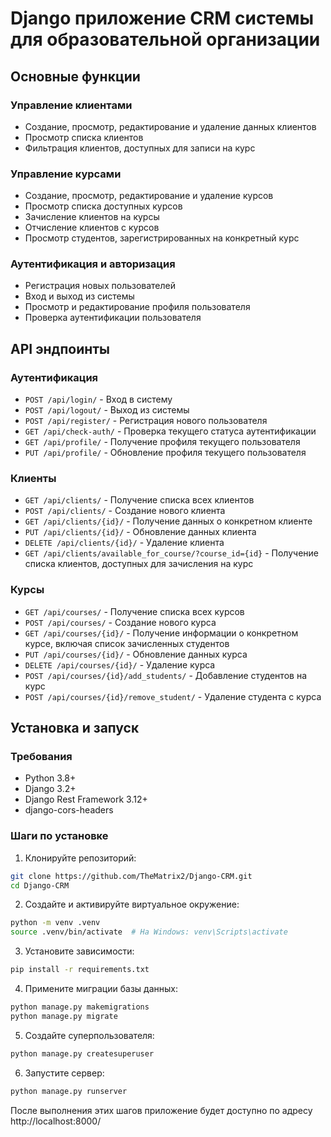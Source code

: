 # **Django приложение CRM системы для образовательной организации**

## Основные функции

### Управление клиентами
* Создание, просмотр, редактирование и удаление данных клиентов
* Просмотр списка клиентов
* Фильтрация клиентов, доступных для записи на курс

### Управление курсами
* Создание, просмотр, редактирование и удаление курсов
* Просмотр списка доступных курсов
* Зачисление клиентов на курсы
* Отчисление клиентов с курсов
* Просмотр студентов, зарегистрированных на конкретный курс

### Аутентификация и авторизация
* Регистрация новых пользователей
* Вход и выход из системы
* Просмотр и редактирование профиля пользователя
* Проверка аутентификации пользователя

## API эндпоинты

### Аутентификация
- `POST /api/login/` - Вход в систему
- `POST /api/logout/` - Выход из системы
- `POST /api/register/` - Регистрация нового пользователя
- `GET /api/check-auth/` - Проверка текущего статуса аутентификации
- `GET /api/profile/` - Получение профиля текущего пользователя
- `PUT /api/profile/` - Обновление профиля текущего пользователя

### Клиенты
- `GET /api/clients/` - Получение списка всех клиентов
- `POST /api/clients/` - Создание нового клиента
- `GET /api/clients/{id}/` - Получение данных о конкретном клиенте
- `PUT /api/clients/{id}/` - Обновление данных клиента
- `DELETE /api/clients/{id}/` - Удаление клиента
- `GET /api/clients/available_for_course/?course_id={id}` - Получение списка клиентов, доступных для зачисления на курс

### Курсы
- `GET /api/courses/` - Получение списка всех курсов
- `POST /api/courses/` - Создание нового курса
- `GET /api/courses/{id}/` - Получение информации о конкретном курсе, включая список зачисленных студентов
- `PUT /api/courses/{id}/` - Обновление данных курса
- `DELETE /api/courses/{id}/` - Удаление курса
- `POST /api/courses/{id}/add_students/` - Добавление студентов на курс
- `POST /api/courses/{id}/remove_student/` - Удаление студента с курса

## Установка и запуск

### Требования
- Python 3.8+
- Django 3.2+
- Django Rest Framework 3.12+
- django-cors-headers

### Шаги по установке

1. Клонируйте репозиторий:
```bash
git clone https://github.com/TheMatrix2/Django-CRM.git
cd Django-CRM
```

2. Создайте и активируйте виртуальное окружение:
```bash
python -m venv .venv
source .venv/bin/activate  # На Windows: venv\Scripts\activate
```

3. Установите зависимости:
```bash
pip install -r requirements.txt
```

4. Примените миграции базы данных:
```bash
python manage.py makemigrations
python manage.py migrate
```

5. Создайте суперпользователя:
```bash
python manage.py createsuperuser
```

6. Запустите сервер:
```bash
python manage.py runserver
```

После выполнения этих шагов приложение будет доступно по адресу http://localhost:8000/